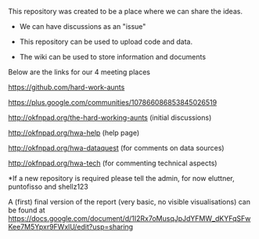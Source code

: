 This repository was created to be a place where we can share the ideas.

- We can have discussions as an "issue" 

- This repository can be used to upload code and data.

- The wiki can be used to store information and documents


Below are the links for our 4 meeting places

https://github.com/hard-work-aunts

https://plus.google.com/communities/107866086853845026519

http://okfnpad.org/the-hard-working-aunts (initial discussions)

http://okfnpad.org/hwa-help (help page)

http://okfnpad.org/hwa-dataquest (for comments on data sources)

http://okfnpad.org/hwa-tech (for commenting technical aspects)

*If a new repository is required please tell the admin, for now eluttner, puntofisso and shellz123 

A (first) final version of the report (very basic, no visible visualisations) can be found at https://docs.google.com/document/d/1I2Rx7oMusqJpJdYFMW_dKYFqSFwKee7M5Ypxr9FWxlU/edit?usp=sharing

